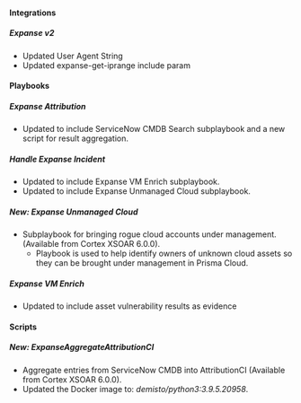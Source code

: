 
#### Integrations
##### Expanse v2
- Updated User Agent String
- Updated expanse-get-iprange include param

#### Playbooks
##### Expanse Attribution
- Updated to include ServiceNow CMDB Search subplaybook and a new script for result aggregation.
##### Handle Expanse Incident
- Updated to include Expanse VM Enrich subplaybook.
- Updated to include Expanse Unmanaged Cloud subplaybook.
##### New: Expanse Unmanaged Cloud
- Subplaybook for bringing rogue cloud accounts under management.
 (Available from Cortex XSOAR 6.0.0).
  - Playbook is used to help identify owners of unknown cloud assets so they can be brought under management in Prisma Cloud.
##### Expanse VM Enrich
- Updated to include asset vulnerability results as evidence

#### Scripts
##### New: ExpanseAggregateAttributionCI
- Aggregate entries from ServiceNow CMDB into AttributionCI (Available from Cortex XSOAR 6.0.0).
- Updated the Docker image to: *demisto/python3:3.9.5.20958*.
